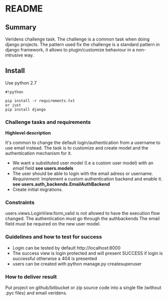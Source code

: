 # README #


## Summary ##
Veridens challenge task.
The challenge is a common task when doing django projects. 
The pattern used fix the challenge is a standard pattern in django framework, it 
allows to plugin/customize behaviour in a non-intrusive way.

## Install ##

Use python 2.7
```
#!python

pip install -r requirements.txt
or just
pip install django

```

### Challenge tasks and requirements ###

**Highlevel description**

It's common to change the default login/authentication from a username to use email instead. 
The task is to customize and create model and the authentication mechanism for it.

* We want a substituted user model (I.e a custom user model) with an *email* field **see users.models**
* The user should be able to login with the email adress or username. *Requirement*: Implement a custom authentication backend and enable it. **see users.auth_backends.EmailAuthBackend**
* Create initial migrations. 

### Constraints ###
users.views.LoginView.form_valid is not allowed to have the execution flow changed. The authentication must go through the authbackends
The email field must be required on the new user model.

### Guidelines and how to test for success ###

* Login can be tested by default http://localhost:8000
* The success view is login protected and will present SUCCESS if login is successful otherwise a 404 is presented
* users can be created with python manage.py createsuperuser

### How to deliver result ###
Put project on github/bitbucket or zip source code into a single file (without .pyc files)
and email veridens.

